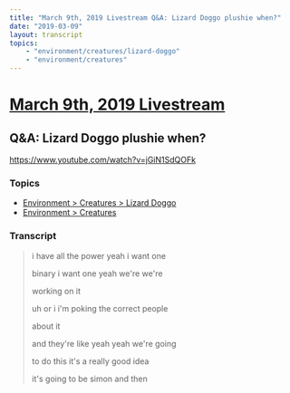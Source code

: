 ```yaml
---
title: "March 9th, 2019 Livestream Q&A: Lizard Doggo plushie when?"
date: "2019-03-09"
layout: transcript
topics:
    - "environment/creatures/lizard-doggo"
    - "environment/creatures"
---
```

# [March 9th, 2019 Livestream](../2019-03-09.md)
## Q&A: Lizard Doggo plushie when?
https://www.youtube.com/watch?v=jGiN1SdQOFk

### Topics
* [Environment > Creatures > Lizard Doggo](../topics/environment/creatures/lizard-doggo.md)
* [Environment > Creatures](../topics/environment/creatures.md)

### Transcript

> i have all the power yeah i want one
> 
> binary i want one yeah we're we're
> 
> working on it
> 
> uh or i i'm poking the correct people
> 
> about it
> 
> and they're like yeah yeah we're going
> 
> to do this it's a really good idea
> 
> it's going to be simon and then
> 
